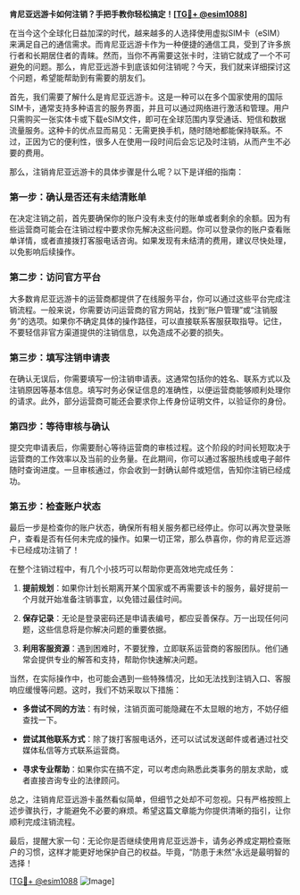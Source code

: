 **肯尼亚远游卡如何注销？手把手教你轻松搞定！[[TG💪+ @esim1088](https://t.me/s/esim1088)]**

在当今这个全球化日益加深的时代，越来越多的人选择使用虚拟SIM卡（eSIM）来满足自己的通信需求。而肯尼亚远游卡作为一种便捷的通信工具，受到了许多旅行者和长期居住者的青睐。然而，当你不再需要这张卡时，注销它就成了一个不可避免的问题。那么，肯尼亚远游卡到底该如何注销呢？今天，我们就来详细探讨这个问题，希望能帮助到有需要的朋友们。

首先，我们需要了解什么是肯尼亚远游卡。这是一种可以在多个国家使用的国际SIM卡，通常支持多种语言的服务界面，并且可以通过网络进行激活和管理。用户只需购买一张实体卡或下载eSIM文件，即可在全球范围内享受通话、短信和数据流量服务。这种卡的优点显而易见：无需更换手机，随时随地都能保持联系。不过，正因为它的便利性，很多人在使用一段时间后会忘记及时注销，从而产生不必要的费用。

那么，注销肯尼亚远游卡的具体步骤是什么呢？以下是详细的指南：

### **第一步：确认是否还有未结清账单**
在决定注销之前，首先要确保你的账户没有未支付的账单或者剩余的余额。因为有些运营商可能会在注销过程中要求你先解决这些问题。你可以登录你的账户查看账单详情，或者直接拨打客服电话咨询。如果发现有未结清的费用，建议尽快处理，以免影响后续操作。

### **第二步：访问官方平台**
大多数肯尼亚远游卡的运营商都提供了在线服务平台，你可以通过这些平台完成注销流程。一般来说，你需要访问运营商的官方网站，找到“账户管理”或“注销服务”的选项。如果你不确定具体的操作路径，可以直接联系客服获取指导。记住，不要轻信非官方渠道提供的注销信息，以免造成不必要的损失。

### **第三步：填写注销申请表**
在确认无误后，你需要填写一份注销申请表。这通常包括你的姓名、联系方式以及注销原因等基本信息。填写时务必保证信息的准确性，以便运营商能够顺利处理你的请求。此外，部分运营商可能还会要求你上传身份证明文件，以验证你的身份。

### **第四步：等待审核与确认**
提交完申请表后，你需要耐心等待运营商的审核过程。这个阶段的时间长短取决于运营商的工作效率以及当前的业务量。在此期间，你可以通过客服热线或电子邮件随时查询进度。一旦审核通过，你会收到一封确认邮件或短信，告知你注销已经成功。

### **第五步：检查账户状态**
最后一步是检查你的账户状态，确保所有相关服务都已经停止。你可以再次登录账户，查看是否有任何未完成的操作。如果一切正常，那么恭喜你，你的肯尼亚远游卡已经成功注销了！

在整个注销过程中，有几个小技巧可以帮助你更高效地完成任务：

1. **提前规划**：如果你计划长期离开某个国家或不再需要该卡的服务，最好提前一个月就开始准备注销事宜，以免错过最佳时间。
   
2. **保存记录**：无论是登录密码还是申请表编号，都应妥善保存。万一出现任何问题，这些信息将是你解决问题的重要依据。

3. **利用客服资源**：遇到困难时，不要犹豫，立即联系运营商的客服团队。他们通常会提供专业的解答和支持，帮助你快速解决问题。

当然，在实际操作中，也可能会遇到一些特殊情况，比如无法找到注销入口、客服响应缓慢等问题。这时，我们不妨采取以下措施：

- **多尝试不同的方法**：有时候，注销页面可能隐藏在不太显眼的地方，不妨仔细查找一下。
  
- **尝试其他联系方式**：除了拨打客服电话外，还可以试试发送邮件或者通过社交媒体私信等方式联系运营商。

- **寻求专业帮助**：如果你实在搞不定，可以考虑向熟悉此类事务的朋友求助，或者直接咨询专业的法律顾问。

总之，注销肯尼亚远游卡虽然看似简单，但细节之处却不可忽视。只有严格按照上述步骤执行，才能避免不必要的麻烦。希望这篇文章能为你提供清晰的指引，让你顺利完成注销流程。

最后，提醒大家一句：无论你是否继续使用肯尼亚远游卡，请务必养成定期检查账户的习惯，这样才能更好地保护自己的权益。毕竟，“防患于未然”永远是最明智的选择！

[[TG💪+ @esim1088](https://t.me/s/esim1088) ![Image](https://i.postimg.cc/4NQfJmqS/Snipaste-2025-05-13-00-14-12.png)]
